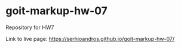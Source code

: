 # goit-markup-hw-07
Repository for HW7

Link to live page:
https://serhioandros.github.io/goit-markup-hw-07/
